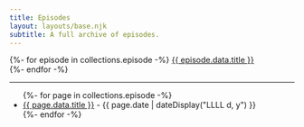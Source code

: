 ```yaml
---
title: Episodes
layout: layouts/base.njk
subtitle: A full archive of episodes.
---
```


{%- for episode in collections.episode -%}
<a href="{{ episode.url }}">{{ episode.data.title }}</a><br/>
{%- endfor -%}

<hr>

<ul class="listing">
{%- for page in collections.episode -%}
  <li>
    <a href="{{ page.url }}">{{ page.data.title }}</a> -
    <time datetime="{{ page.date }}">{{ page.date | dateDisplay("LLLL d, y") }}</time>
  </li>
{%- endfor -%}
</ul>

